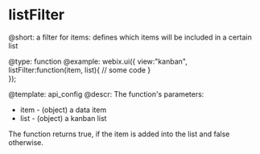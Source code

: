 listFilter
=============

@short:
	a filter for items: defines which items will be included in a certain list

@type: function
@example:
webix.ui({
    view:"kanban", 
    listFilter:function(item, list){
        // some code
    }    
});



@template:	api_config
@descr:
The function's parameters:

- item - (object) a data item
- list - (object) a kanban list 

The function returns true, if the item is added into the list and false otherwise.